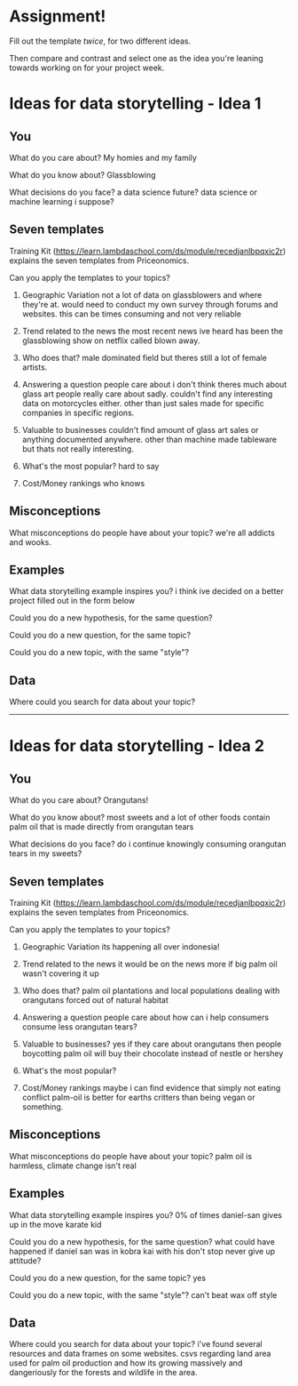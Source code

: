 # Assignment!

Fill out the template *twice*, for two different ideas.

Then compare and contrast and select one as the idea you're leaning towards
working on for your project week.


# Ideas for data storytelling - Idea 1

## You

What do you care about?
My homies and my family

What do you know about?
Glassblowing

What decisions do you face?
a data science future? data science or machine learning i suppose?

## Seven templates

Training Kit (https://learn.lambdaschool.com/ds/module/recedjanlbpqxic2r) explains the seven templates from Priceonomics.

Can you apply the templates to your topics? 

1. Geographic Variation
not a lot of data on glassblowers and where they're at. would need to conduct my own survey through forums and websites. this can be times consuming and not very reliable 

2. Trend related to the news
the most recent news ive heard has been the glassblowing show on netflix called blown away.  

3. Who does that?
male dominated field but theres still a lot of female artists. 

4. Answering a question people care about
i don't think theres much about glass art people really care about sadly.  couldn't find any interesting data on motorcycles either.  other than just sales made for specific companies in specific regions. 

5. Valuable to businesses
couldn't find amount of glass art sales or anything documented anywhere.  other than machine made tableware but thats not really interesting.  

6. What's the most popular?
hard to say

7. Cost/Money rankings
who knows

## Misconceptions

What misconceptions do people have about your topic?
we're all addicts and wooks. 

## Examples

What data storytelling example inspires you?
i think ive decided on a better project filled out in the form below

Could you do a new hypothesis, for the same question?


Could you do a new question, for the same topic?


Could you do a new topic, with the same "style"?


## Data

Where could you search for data about your topic?

---

# Ideas for data storytelling - Idea 2

## You

What do you care about?
Orangutans!

What do you know about?
most sweets and a lot of other foods contain palm oil that is made directly from orangutan tears

What decisions do you face?
do i continue knowingly consuming orangutan tears in my sweets?

## Seven templates

Training Kit (https://learn.lambdaschool.com/ds/module/recedjanlbpqxic2r) explains the seven templates from Priceonomics.

Can you apply the templates to your topics? 

1. Geographic Variation
its happening all over indonesia!

2. Trend related to the news
it would be on the news more if big palm oil wasn't covering it up

3. Who does that?
palm oil plantations and local populations dealing with orangutans forced out of natural habitat

4. Answering a question people care about
how can i help consumers consume less orangutan tears?

5. Valuable to businesses?
yes if they care about orangutans then people boycotting palm oil will buy their chocolate instead of nestle or hershey

6. What's the most popular?


7. Cost/Money rankings
maybe i can find evidence that simply not eating conflict palm-oil is better for earths critters than
being vegan or something.   

## Misconceptions

What misconceptions do people have about your topic?
palm oil is harmless, climate change isn't real

## Examples

What data storytelling example inspires you?
0% of times daniel-san gives up in the move karate kid

Could you do a new hypothesis, for the same question?
what could have happened if daniel san was in kobra kai with his don't stop never give up attitude?

Could you do a new question, for the same topic?
yes

Could you do a new topic, with the same "style"?
can't beat wax off style

## Data

Where could you search for data about your topic?
i've found several resources and data frames on some websites.  csvs regarding land area used for palm oil production
and how its growing massively and dangeriously for the forests and wildlife in the area. 
